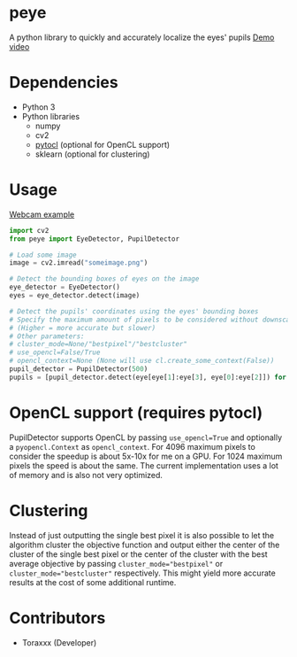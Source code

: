 # peye
A python library to quickly and accurately localize the eyes' pupils
[Demo video](https://www.youtube.com/watch?v=zMMMuSPQkhk)

# Dependencies
- Python 3
- Python libraries
  - numpy
  - cv2
  - [pytocl](https://github.com/ToraxXx/pytocl) (optional for OpenCL support)
  - sklearn (optional for clustering)
  
# Usage
[Webcam example](https://github.com/ToraxXx/peye/blob/master/examples/camera.py)

```python
import cv2
from peye import EyeDetector, PupilDetector

# Load some image
image = cv2.imread("someimage.png")

# Detect the bounding boxes of eyes on the image
eye_detector = EyeDetector()
eyes = eye_detector.detect(image)

# Detect the pupils' coordinates using the eyes' bounding boxes
# Specify the maximum amount of pixels to be considered without downscaling
# (Higher = more accurate but slower)
# Other parameters: 
# cluster_mode=None/"bestpixel"/"bestcluster"
# use_opencl=False/True
# opencl_context=None (None will use cl.create_some_context(False))
pupil_detector = PupilDetector(500)
pupils = [pupil_detector.detect(eye[eye[1]:eye[3], eye[0]:eye[2]]) for eye in eyes]
```

# OpenCL support (requires pytocl)
PupilDetector supports OpenCL by passing `use_opencl=True` and optionally a `pyopencl.Context` as `opencl_context`.
For 4096 maximum pixels to consider the speedup is about 5x-10x for me on a GPU.
For 1024 maximum pixels the speed is about the same.
The current implementation uses a lot of memory and is also not very optimized.

# Clustering
Instead of just outputting the single best pixel it is also possible to let the algorithm cluster the objective function and output
either the center of the cluster of the single best pixel or the center of the cluster with the best average objective by
passing `cluster_mode="bestpixel"` or `cluster_mode="bestcluster"` respectively.
This might yield more accurate results at the cost of some additional runtime.

# Contributors
- Toraxxx (Developer)
